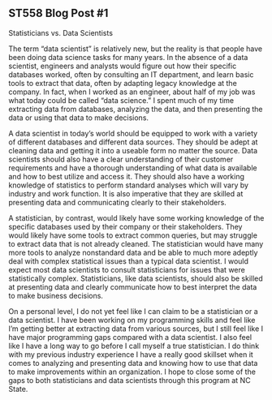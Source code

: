 ## ST558 Blog Post #1

Statisticians vs. Data Scientists

The term “data scientist” is relatively new, but the reality is that people have been doing data science tasks for many years. In the absence of a data scientist, engineers and analysts would figure out how their specific databases worked, often by consulting an IT department, and learn basic tools to extract that data, often by adapting legacy knowledge at the company. In fact, when I worked as an engineer, about half of my job was what today could be called “data science.” I spent much of my time extracting data from databases, analyzing the data, and then presenting the data or using that data to make decisions.

A data scientist in today’s world should be equipped to work with a variety of different databases and different data sources. They should be adept at cleaning data and getting it into a useable form no matter the source. Data scientists should also have a clear understanding of their customer requirements and have a thorough understanding of what data is available and how to best utilize and access it. They should also have a working knowledge of statistics to perform standard analyses which will vary by industry and work function. It is also imperative that they are skilled at presenting data and communicating clearly to their stakeholders.

A statistician, by contrast, would likely have some working knowledge of the specific databases used by their company or their stakeholders. They would likely have some tools to extract common queries, but may struggle to extract data that is not already cleaned. The statistician would have many more tools to analyze nonstandard data and be able to much more adeptly deal with complex statistical issues than a typical data scientist. I would expect most data scientists to consult statisticians for issues that were statistically complex. Statisticians, like data scientists, should also be skilled at presenting data and clearly communicate how to best interpret the data to make business decisions.

On a personal level, I do not yet feel like I can claim to be a statistician or a data scientist. I have been working on my programming skills and feel like I’m getting better at extracting data from various sources, but I still feel like I have major programming gaps compared with a data scientist. I also feel like I have a long way to go before I call myself a true statistician. I do think with my previous industry experience I have a really good skillset when it comes to analyzing and presenting data and knowing how to use that data to make improvements within an organization. I hope to close some of the gaps to both statisticians and data scientists through this program at NC State. 
